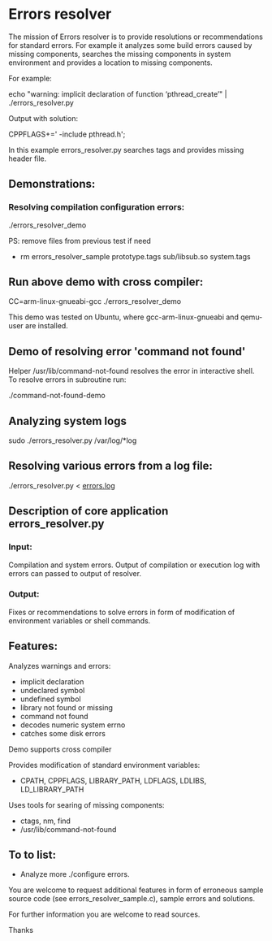 # Errors resolver

The mission of Errors resolver is to provide resolutions or recommendations for standard errors. For example it analyzes some build errors caused by missing components, searches the missing components in system environment and provides a location to missing components.

For example:

echo "warning: implicit declaration of function ‘pthread_create’" | ./errors_resolver.py

Output with solution:

CPPFLAGS+=' -include pthread.h';

In this example errors_resolver.py searches tags and provides missing header file.

## Demonstrations:

### Resolving compilation configuration errors:

./errors_resolver_demo

PS: remove files from previous test if need
* rm errors_resolver_sample prototype.tags sub/libsub.so system.tags

## Run above demo with cross compiler:

CC=arm-linux-gnueabi-gcc ./errors_resolver_demo

This demo was tested on Ubuntu, where gcc-arm-linux-gnueabi and qemu-user are installed.

## Demo of resolving error 'command not found'

Helper /usr/lib/command-not-found resolves the error in interactive shell.
To resolve errors in subroutine run:

./command-not-found-demo

## Analyzing system logs

sudo ./errors_resolver.py /var/log/*log

## Resolving various errors from a log file:

./errors_resolver.py < [errors.log](https://github.com/makelinux/errors_resolver/blob/master/errors.log)

## Description of core application errors_resolver.py

### Input:

Compilation and system errors.
Output of compilation or execution log with errors can passed to output of resolver.

### Output:

Fixes or recommendations to solve errors in form of modification of environment variables or shell commands.

## Features:

Analyzes warnings and errors:
* implicit declaration
* undeclared symbol
* undefined symbol
* library not found or missing
* command not found
* decodes numeric system errno
* catches some disk errors

Demo supports cross compiler

Provides modification of standard environment variables:
* CPATH, CPPFLAGS, LIBRARY_PATH, LDFLAGS, LDLIBS, LD_LIBRARY_PATH

Uses tools for searing of missing components:
* ctags, nm, find
* /usr/lib/command-not-found

## To to list:
* Analyze more ./configure errors.

You are welcome to request additional features in form of erroneous sample source code (see errors_resolver_sample.c), sample errors and solutions.

For further information you are welcome to read sources.

Thanks
